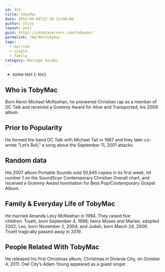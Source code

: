 ```yaml
---
id: 315
title: TobyMac
date: 2012-04-04T22:36:11+00:00
author: chito
layout: post
guid: https://ukdataservers.com/tobymac/
permalink: /04/04/tobymac  
tags:
  - married
  - single
  - family
category: Mariage Guides
---
```


* some text
{: toc}


## Who is  TobyMac
                  
                  
                  
Born Kevin Michael McKeehan, he pioneered Christian rap as a member of DC Talk and received a Grammy Award for Alive and Transported, his 2009 album.
                  
                
                
                
## Prior to Popularity 
                  
                  
                  
He formed the band DC Talk with Michael Tait in 1987 and they later co-wrote &#8220;Let&#8217;s Roll,&#8221; a song about the September 11, 2001 attacks.
                  
                
                
                
## Random data 
                  
                  
                  
His 2007 album Portable Sounds sold 50,645 copies in its first week, hit number 1 on the SoundScan Contemporary Christian Overall chart, and received a Grammy Award nomination for Best Pop/Contemporary Gospel Album.
                  
                
                
                
## Family & Everyday Life of TobyMac
                  
                  
                  
He married Amanda Levy McKeehan in 1994. They raised five children: Truett, born September 4, 1998; twins Moses and Marlee, adopted 2002; Leo, born November 2, 2004; and Judah, born March 24, 2006. Truett tragically passed away in 2019. 
                  
                
                
                
## People Related With  TobyMac
                  
                  
                  
He released his first Christmas album, Christmas in Diverse City, on October 4, 2011. Owl City&#8217;s Adam Young appeared as a guest singer.
                  
                
              
            
          
          
          
    
    
  
